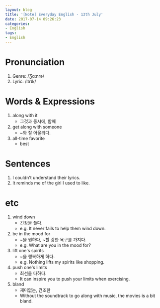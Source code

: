 ```yaml
---
layout: blog
title: '[Note] Everyday English - 13th July'
date: 2017-07-14 09:26:23
categories: 
- English
tags:
- English
---
```


# Pronunciation
1. Genre: /Ʒɑ:nrə/
1. Lyric: /lɪrɪk/

# Words & Expressions
1. along with it
    - 그것과 동시에, 함께 
1. get along with someone
    - ~와 잘 어울리다.
1. all-time favorite
    - best

# Sentences
1. I couldn't understand their lyrics.
1. It reminds me of the girl I used to like.

# etc
1. wind down
    - 긴장을 풀다.
    - e.g. It never fails to help them wind down.
1. be in the mood for
    - ~을 원하다, ~할 강한 욕구를 가지다.
    -  e.g. What are you in the mood for?
1. lift one's spirits
    - ~을 행복하게 하다.
    - e.g. Nothing lifts my spirits like shopping.
1. push one's limits
    - 최선을 다하다.
    - It can inspire you to push your limits when exercising.
1. bland
    - 재미없는, 건조한
    - Without the soundtrack to go along with music, the movies is a bit bland.
